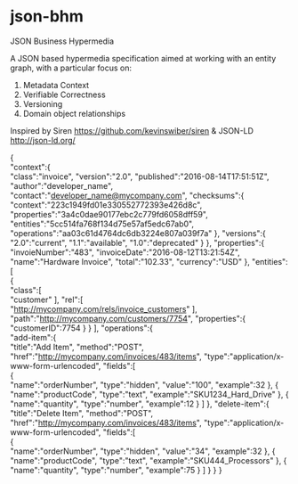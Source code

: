 # json-bhm
JSON Business Hypermedia

A JSON based hypermedia specification aimed at working with an entity graph, with a particular focus on:

1) Metadata Context
2) Verifiable Correctness
3) Versioning
4) Domain object relationships

Inspired by Siren https://github.com/kevinswiber/siren & JSON-LD http://json-ld.org/

{  
   "context":{  
      "class":"invoice",
      "version":"2.0",
      "published":"2016-08-14T17:51:51Z",
      "author":"developer_name",
      "contact":"developer_name@mycompany.com",
      "checksums":{  
         "context":"223c1949fd01e330552772393e426d8c",
         "properties":"3a4c0dae90177ebc2c779fd6058dff59",
         "entities":"5cc514fa768f134d75e57af5edc67ab0",
         "operations":"aa03c61d4764dc6db3224e807a039f7a"
      },
      "versions":{  
         "2.0":"current",
         "1.1":"available",
         "1.0":"deprecated"
      }
   },
   "properties":{  
      "invoieNumber":"483",
      "invoiceDate":"2016-08-12T13:21:54Z",
      "name":"Hardware Invoice",
      "total":"102.33",
      "currency":"USD"
   },
   "entities":[  
      {  
         "class":[  
            "customer"
         ],
         "rel":[  
            "http://mycompany.com/rels/invoice_customers"
         ],
         "path":"http://mycompany.com/customers/7754",
         "properties":{  
            "customerID":7754
         }
      }
   ],
   "operations":{  
      "add-item":{  
         "title":"Add Item",
         "method":"POST",
         "href":"http://mycompany.com/invoices/483/items",
         "type":"application/x-www-form-urlencoded",
         "fields":[  
            {  
               "name":"orderNumber",
               "type":"hidden",
               "value":"100",
               "example":32
            },
            {  
               "name":"productCode",
               "type":"text",
               "example":"SKU1234_Hard_Drive"
            },
            {  
               "name":"quantity",
               "type":"number",
               "example":12
            }
         ]
      },
      "delete-item":{  
         "title":"Delete Item",
         "method":"POST",
         "href":"http://mycompany.com/invoices/483/items",
         "type":"application/x-www-form-urlencoded",
         "fields":[  
            {  
               "name":"orderNumber",
               "type":"hidden",
               "value":"34",
               "example":32
            },
            {  
               "name":"productCode",
               "type":"text",
               "example":"SKU444_Processors"
            },
            {  
               "name":"quantity",
               "type":"number",
               "example":75
            }
         ]
      }
   }
}
